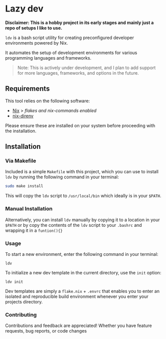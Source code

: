 # Lazy dev
**Disclaimer: This is a hobby project in its early stages and mainly just a repo of setups I like to use.**

`ldv` is a bash script utility for creating preconfigured developer environments powered by Nix. 

It automates the setup of development environments for various programming languages and frameworks.

> Note: This is actively under development, and I plan to add support for more languages, frameworks, and options in the future.

## Requirements

This tool relies on the following software:

- [Nix](https://nixos.org/download.html) > *flakes and nix-commands enabled*
- [nix-direnv](https://github.com/nix-community/nix-direnv)

Please ensure these are installed on your system before proceeding with the installation.

## Installation

### Via Makefile

Included is a simple `Makefile` with this project, which you can use to install `ldv` by running the following command in your terminal:

```bash
sudo make install
```
This will copy the `ldv` script to `/usr/local/bin` which ideally is in your `$PATH`.

### Manual Installation

Alternatively, you can install `ldv` manually by copying it to a location in your `$PATH` or by copy the contents of the `ldv` script to your `.bashrc` and wrapping it in a `funtion(){}`

### Usage

To start a new environment, enter the following command in your terminal:

`ldv`

To initialize a new dev template in the current directory, use the `init` option:

`ldv init`

Dev templates are simply a `flake.nix` + `.envrc` that enables you to enter an isolated and reproducible build environment whenever you enter your projects directory.

### Contributing

Contributions and feedback are appreciated! Whether you have feature requests, bug reports, or code changes
